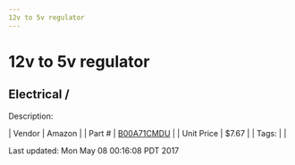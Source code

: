 ```yaml
---
12v to 5v regulator
---
```

# 12v to 5v regulator
## Electrical / 
Description: 	 

| Vendor | Amazon | 
| Part # | [B00A71CMDU](http://www.amazon.com/Nextrox-Converter-Power-Supply-Module/dp/B00A71CMDU) | 
| Unit Price | $7.67 | 
| Tags: |  | 

Last updated: Mon May 08 00:16:08 PDT 2017